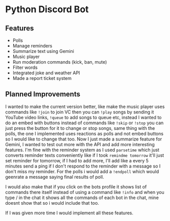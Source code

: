 # Python Discord Bot

## Features
- Polls
- Manage reminders
- Summarize text using Gemini
- Music player
- Run moderation commands (kick, ban, mute)
- Filter words
- Integrated joke and weather API
- Made a report ticket system 

## Planned Improvements
I wanted to make the current version better, like make the music player uses commands like `!join` to join VC then you can `!play` songs by sending it YouTube video links, `!queue` to add songs to queue etc, instead I wanted to do an embed with buttons instead of commands like `!skip` or `!stop` you can just press the button for it to change or stop songs, same thing with the polls, the one I implemented uses reactions as polls and not embed buttons so I would like to change that too. Now I just made a summarize feature for Gemini, I wanted to test out more with the API and add more interesting features. I'm fine with the reminder system as I used `parsetime` which just converts reminder texts conveniently like if I took `remindme tomorrow` it'll just set reminder for tomorrow, if I had to add more, I'll add like a every 5 minutes send a ping if I don't respond to the reminder with a message so I don't miss my reminder. For the polls i would add a `!endpoll` which would geenrate a message saying final results of poll.

I would also make that if you click on the bots profile it shows list of commands there itself instead of using a command like `!info` and when you type / in the chat it shows all the commands of each bot in the chat, mine doesnt show that so i would include that too.

If I was given more time I would implement all these features.
